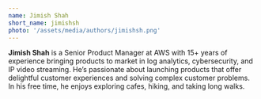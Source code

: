 ```yaml
---
name: Jimish Shah
short_name: jimishsh
photo: '/assets/media/authors/jimishsh.png'
---
```


**Jimish Shah** is a Senior Product Manager at AWS with 15+ years of experience bringing products to market in log analytics, cybersecurity, and IP video streaming. He’s passionate about launching products that offer delightful customer experiences and solving complex customer problems. In his free time, he enjoys exploring cafes, hiking, and taking long walks.